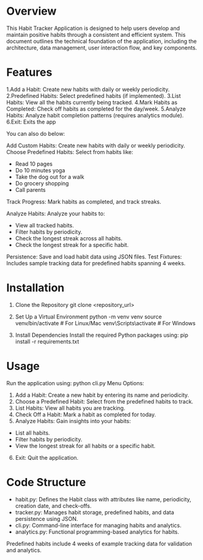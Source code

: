 # Overview

This Habit Tracker Application is designed to help users develop and maintain positive habits through a consistent and efficient system. This document outlines the technical foundation of the application, including the architecture, data management, user interaction flow, and key components. 

# Features

1.Add a Habit: Create new habits with daily or weekly periodicity.
2.Predefined Habits: Select predefined habits (if implemented).
3.List Habits: View all the habits currently being tracked.
4.Mark Habits as Completed: Check off habits as completed for the day/week.
5.Analyze Habits: Analyze habit completion patterns (requires analytics module).
6.Exit: Exits the app

You can also do below: 

Add Custom Habits: Create new habits with daily or weekly periodicity.
Choose Predefined Habits: Select from habits like:
- Read 10 pages
- Do 10 minutes yoga
- Take the dog out for a walk
- Do grocery shopping
- Call parents

Track Progress: Mark habits as completed, and track streaks.

Analyze Habits: Analyze your habits to:
- View all tracked habits.
- Filter habits by periodicity.
- Check the longest streak across all habits.
- Check the longest streak for a specific habit.

Persistence: Save and load habit data using JSON files.
Test Fixtures: Includes sample tracking data for predefined habits spanning 4 weeks.

# Installation

1. Clone the Repository
git clone <repository_url>

2. Set Up a Virtual Environment
python -m venv venv
source venv/bin/activate  # For Linux/Mac
venv\Scripts\activate     # For Windows

3. Install Dependencies
Install the required Python packages using: pip install -r requirements.txt

# Usage

Run the application using: python cli.py
Menu Options:

1. Add a Habit: Create a new habit by entering its name and periodicity.
2. Choose a Predefined Habit: Select from the predefined habits to track.
3. List Habits: View all habits you are tracking.
4. Check Off a Habit: Mark a habit as completed for today.
5. Analyze Habits: Gain insights into your habits:
- List all habits.
- Filter habits by periodicity.
- View the longest streak for all habits or a specific habit.
6. Exit: Quit the application.

# Code Structure

- habit.py: Defines the Habit class with attributes like name, periodicity, creation date, and check-offs.
- tracker.py: Manages habit storage, predefined habits, and data persistence using JSON.
- cli.py: Command-line interface for managing habits and analytics.
- analytics.py: Functional programming-based analytics for habits.


Predefined habits include 4 weeks of example tracking data for validation and analytics.
